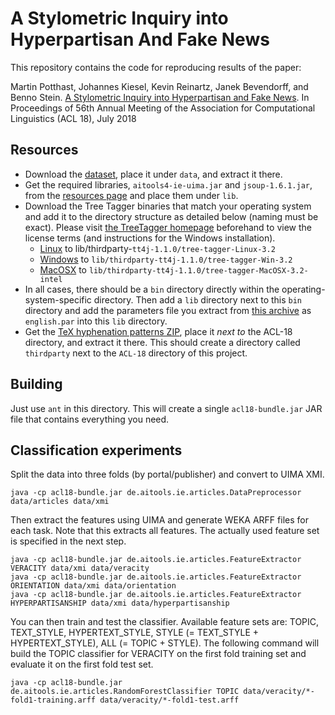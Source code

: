 A Stylometric Inquiry into Hyperpartisan And Fake News
======================================================

This repository contains the code for reproducing results of the paper:

Martin Potthast, Johannes Kiesel, Kevin Reinartz, Janek Bevendorff, and Benno Stein. <a href="http://www.uni-weimar.de/medien/webis/publications/papers/stein_2018i.pdf" class="paper"><span class="title">A Stylometric Inquiry into Hyperpartisan and Fake News</span></a>. In <span class="booktitle">Proceedings of 56th Annual Meeting of the Association for Computational Linguistics (ACL 18)</span>, <span class="month">July</span> <span class="year">2018</span> 


Resources
---------
  - Download the <a href="https://doi.org/10.5281/zenodo.1181813" target="_blank">dataset</a>, place it under <code>data</code>, and extract it there.
  - Get the required libraries, <code>aitools4-ie-uima.jar</code> and <code>jsoup-1.6.1.jar</code>, from the <a href="https://github.com/webis-de/ACL-18/releases/tag/1.0.0" target="_blank">resources page</a> and place them under <code>lib</code>.
  - Download the Tree Tagger binaries that match your operating system and add it to the directory structure as detailed below (naming must be exact). Please visit <a href="http://www.cis.uni-muenchen.de/~schmid/tools/TreeTagger">the TreeTagger homepage</a> beforehand to view the license terms (and instructions for the Windows installation).
      - <a href="https://web.archive.org/web/20180913082549/http://www.cis.uni-muenchen.de/~schmid/tools/TreeTagger/data/english-par-linux-3.2-utf8.bin.gz">Linux</a> to lib/thirdparty-<code>tt4j-1.1.0/tree-tagger-Linux-3.2</code>
      - <a href="https://web.archive.org/web/20170720071228/http://www.cis.uni-muenchen.de/~schmid/tools/TreeTagger/data/tree-tagger-windows-3.2.zip">Windows</a> to <code>lib/thirdparty-tt4j-1.1.0/tree-tagger-Win-3.2</code>
      - <a href="https://web.archive.org/web/20180913071136/http://www.cis.uni-muenchen.de/~schmid/tools/TreeTagger/data/tree-tagger-MacOSX-3.2.tar.gz">MacOSX</a> to <code>lib/thirdparty-tt4j-1.1.0/tree-tagger-MacOSX-3.2-intel</code>
  - In all cases, there should be a <code>bin</code> directory directly within the operating-system-specific directory. Then add a <code>lib</code> directory next to this <code>bin</code> directory and add the parameters file you extract from <a href="http://www.cis.uni-muenchen.de/~schmid/tools/TreeTagger/data/english-par-linux-3.2-utf8.bin.gz">this archive</a> as <code>english.par</code> into this <code>lib</code> directory.
  - Get the <a href="https://github.com/webis-de/ACL-18/releases/download/1.0.0/thirdparty-hyphenator.zip">TeX hyphenation patterns ZIP</a>, place it *next to* the ACL-18 directory, and extract it there. This should create a directory called <code>thirdparty</code> next to the <code>ACL-18</code> directory of this project.


Building
--------
Just use <code>ant</code> in this directory. This will create a single <code>acl18-bundle.jar</code> JAR file that contains everything you need.


Classification experiments
--------------------------
Split the data into three folds (by portal/publisher) and convert to UIMA XMI.
  
    java -cp acl18-bundle.jar de.aitools.ie.articles.DataPreprocessor data/articles data/xmi

Then extract the features using UIMA and generate WEKA ARFF files for each task.
Note that this extracts all features. The actually used feature set is specified in the next step.

    java -cp acl18-bundle.jar de.aitools.ie.articles.FeatureExtractor VERACITY data/xmi data/veracity
    java -cp acl18-bundle.jar de.aitools.ie.articles.FeatureExtractor ORIENTATION data/xmi data/orientation
    java -cp acl18-bundle.jar de.aitools.ie.articles.FeatureExtractor HYPERPARTISANSHIP data/xmi data/hyperpartisanship

You can then train and test the classifier. Available feature sets are: TOPIC, TEXT\_STYLE, HYPERTEXT\_STYLE, STYLE (= TEXT\_STYLE + HYPERTEXT\_STYLE), ALL (= TOPIC + STYLE). The following command will build the TOPIC classifier for VERACITY on the first fold training set and evaluate it on the first fold test set.

    java -cp acl18-bundle.jar de.aitools.ie.articles.RandomForestClassifier TOPIC data/veracity/*-fold1-training.arff data/veracity/*-fold1-test.arff 


